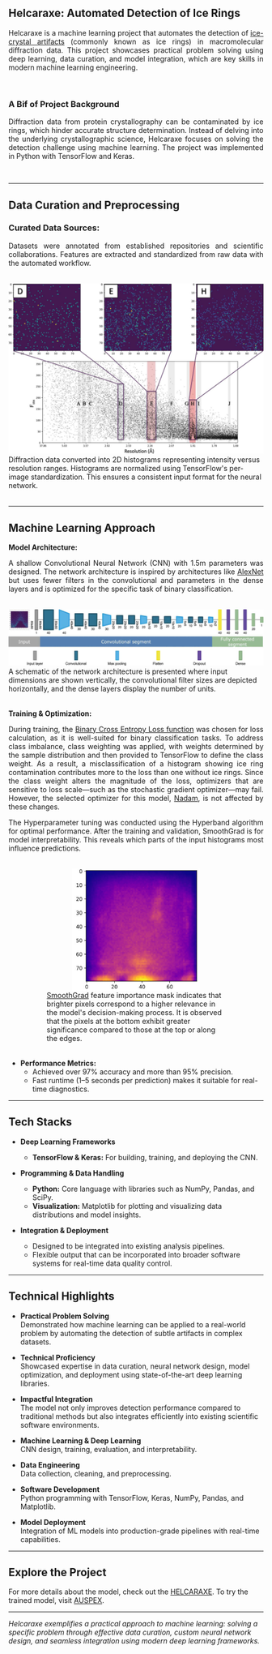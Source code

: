 ## Helcaraxe: Automated Detection of Ice Rings

<div style="text-align: justify;">
Helcaraxe is a machine learning project that automates the detection of <a class="inline-link" href="https://journals.iucr.org/d/issues/2021/04/00/tz5104/index.html">ice-crystal artifacts</a> (commonly known as ice rings) in macromolecular diffraction data. This project showcases practical problem solving using deep learning, data curation, and model integration, which are key skills in modern machine learning engineering.
</div>

&nbsp;

### A Bif of Project Background
<div style="text-align: justify;">
Diffraction data from protein crystallography can be contaminated by ice rings, which hinder accurate structure determination. Instead of delving into the underlying crystallographic science, Helcaraxe focuses on solving the detection challenge using machine learning. The project was implemented in Python with TensorFlow and Keras.
</div>

&nbsp;

---

## Data Curation and Preprocessing

### Curated Data Sources:  
<div style="text-align: justify;">
Datasets were annotated from established repositories and scientific collaborations. Features are extracted and standardized from raw data with the automated workflow.
 </div> 

<div style="display: flex; justify-content: center; gap: 20px; margin: 2rem 0;">
  <figure style="margin: 0; width: 100%;">
      <img src="images/helcaraxe_data_curation.jpg?raw=true" alt="" style="width: 100%; height: auto; object-fit: cover;">
    <figcaption style="width: 100%;">
      Diffraction data converted into 2D histograms representing intensity versus resolution ranges. Histograms are normalized using TensorFlow's per-image standardization. This ensures a consistent input format for the neural network.
    </figcaption>
  </figure>
</div>


---


## Machine Learning Approach

**Model Architecture:**  
<div style="text-align: justify;">
  A shallow Convolutional Neural Network (CNN) with 1.5m parameters was designed. The network architecture is inspired by
architectures like <a class="inline-link" href="https://papers.nips.cc/paper_files/paper/2012/hash/c399862d3b9d6b76c8436e924a68c45b-Abstract.html">AlexNet</a> but uses fewer filters in the convolutional and parameters in the dense layers and is optimized for the specific task of binary classification.
</div>

<div style="display: flex; justify-content: center; gap: 20px; margin: 2rem 0;">
  <figure style="margin: 0; width: 100%;">
      <img src="images/helcaraxe_cnn.JPG?raw=true" alt="" style="width: 100%; height: auto; object-fit: cover;">
    <figcaption style="width: 100%;">
      A schematic of the network architecture is presented where input dimensions are shown vertically, the convolutional filter sizes are depicted horizontally, and the dense layers display the number of units.
    </figcaption>
  </figure>
</div>
 

**Training & Optimization:**  
<div style="text-align: justify;">
<p>
During training, the <a class="inline-link" href="https://arxiv.org/abs/1805.07836">Binary Cross Entropy Loss function</a> was chosen for loss calculation, as it is well-suited for binary classification tasks. To address class imbalance, class weighting was applied, with weights determined by the sample distribution and then provided to TensorFlow to define the class weight. As a result, a misclassification of a histogram showing ice ring contamination contributes more to the loss than one without ice rings. Since the class weight alters the magnitude of the loss, optimizers that are sensitive to loss scale—such as the stochastic gradient optimizer—may fail. However, the selected optimizer for this model, <a class="inline-link" href="https://keras.io/api/optimizers/Nadam/">Nadam</a>, is not affected by these changes. 
</p>
<p>
The Hyperparameter tuning was conducted using the Hyperband algorithm for optimal performance. After the training and validation, SmoothGrad is for model interpretability. This reveals which parts of the input histograms most influence predictions.
</p>
</div>

<div style="display: flex; justify-content: center; gap: 20px; margin: 2rem 0;">
  <figure style="margin: 0; width: 100%; display: flex; flex-direction: column; align-items: center;">
      <img src="images/helcaraxe_smoothgrad.jpg?raw=true" alt="" style="width: 50%; height: auto; object-fit: cover;">
    <figcaption style="width: 70%;">
      <a class="inline-link" href="https://arxiv.org/abs/1706.03825">SmoothGrad</a> feature importance mask indicates that brighter pixels correspond to a higher relevance in the model's decision-making process. It is observed that the pixels at the bottom exhibit greater significance compared to those at the top or along the edges.
    </figcaption>
  </figure>
</div>

- **Performance Metrics:**  
  - Achieved over 97% accuracy and more than 95% precision.
  - Fast runtime (1–5 seconds per prediction) makes it suitable for real-time diagnostics.

---

## Tech Stacks

- **Deep Learning Frameworks**  
  - **TensorFlow & Keras:** For building, training, and deploying the CNN.
  
- **Programming & Data Handling**  
  - **Python:** Core language with libraries such as NumPy, Pandas, and SciPy.
  - **Visualization:** Matplotlib for plotting and visualizing data distributions and model insights.

- **Integration & Deployment**  
  - Designed to be integrated into existing analysis pipelines.
  - Flexible output that can be incorporated into broader software systems for real-time data quality control.

---

## Technical Highlights

- **Practical Problem Solving**  
  Demonstrated how machine learning can be applied to a real-world problem by automating the detection of subtle artifacts in complex datasets.

- **Technical Proficiency**  
  Showcased expertise in data curation, neural network design, model optimization, and deployment using state-of-the-art deep learning libraries.

- **Impactful Integration**  
  The model not only improves detection performance compared to traditional methods but also integrates efficiently into existing scientific software environments.

- **Machine Learning & Deep Learning**  
  CNN design, training, evaluation, and interpretability.

- **Data Engineering**  
  Data collection, cleaning, and preprocessing.

- **Software Development**  
  Python programming with TensorFlow, Keras, NumPy, Pandas, and Matplotlib.

- **Model Deployment**  
  Integration of ML models into production-grade pipelines with real-time capabilities.

---

## Explore the Project

For more details about the model, check out the <a class="inline-link" href="https://github.com/YunyunGao/helcaraxe.git">HELCARAXE</a>. To try the trained model, visit <a class="inline-link" href="https://github.com/YunyunGao/AUSPEX.git">AUSPEX</a>.

---

*Helcaraxe exemplifies a practical approach to machine learning: solving a specific problem through effective data curation, custom neural network design, and seamless integration using modern deep learning frameworks.*